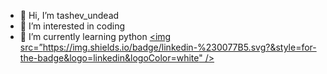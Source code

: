 - 👋 Hi, I’m tashev_undead
- 👀 I’m interested in coding
- 🌱 I’m currently learning python
[<img src=”https://img.shields.io/badge/linkedin-%230077B5.svg?&style=for-the-badge&logo=linkedin&logoColor=white" />](https://www.linkedin.com/in/george-tashev-3aab33a/)

<!---
xaoccc/xaoccc is a ✨ special ✨ repository because its `README.md` (this file) appears on your GitHub profile.
You can click the Preview link to take a look at your changes.
--->
